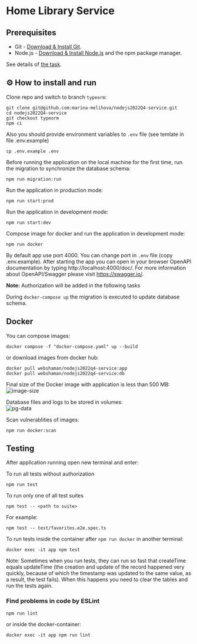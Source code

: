 # Home Library Service

## Prerequisites

- Git - [Download & Install Git](https://git-scm.com/downloads).
- Node.js - [Download & Install Node.js](https://nodejs.org/en/download/) and the npm package manager.

See details of [the task](https://github.com/AlreadyBored/nodejs-assignments/blob/main/assignments/containerization-database-orm/assignment.md).

## ⚙️ How to install and run

Clone repo and switch to branch `typeorm`:

```
git clone git@github.com:marina-melihova/nodejs2022Q4-service.git
cd nodejs2022Q4-service
git checkout typeorm
npm ci
```

Also you should provide environment variables to `.env` file (see temlate in file .env.example)

```
cp .env.example .env
```

Before running the application on the local machine for the first time, run the migration to synchronize the database schema:

```
npm run migration:run
```

Run the application in production mode:

```
npm run start:prod
```

Run the application in development mode:

```
npm run start:dev
```

Compose image for docker and run the application in development mode:

```
npm run docker
```

By default app use port 4000. You can change port in `.env` file (copy .env.example). After starting the app you can open in your browser OpenAPI documentation by typing http://localhost:4000/doc/. For more information about OpenAPI/Swagger please visit https://swagger.io/.

**Note:** Authorization will be added in the following tasks

During `docker-compose up` the migration is executed to update database schema.

## Docker

You can compose images:

```
docker compose -f "docker-compose.yaml" up --build
```

or download images from docker hub:

```
docker pull webshaman/nodejs2022q4-service:app
docker pull webshaman/nodejs2022q4-service:db
```

Final size of the Docker image with application is less than 500 MB:  
![image-size](https://user-images.githubusercontent.com/64692860/220200743-ce67a435-5f03-434d-9aa6-9f3b875d73a6.PNG)

Database files and logs to be stored in volumes:  
![pg-data](https://user-images.githubusercontent.com/64692860/220201434-6b5a75db-fe73-46b6-95cd-7af4de8e3be8.PNG)

Scan vulnerablities of images:

```
npm run docker:scan
```

## Testing

After application running open new terminal and enter:

To run all tests without authorization

```
npm run test
```

To run only one of all test suites

```
npm test -- <path to suite>
```

For example:

```
npm test -- test/favorites.e2e.spec.ts
```

To run tests inside the container after `npm run docker` in another terminal:

```
docker exec -it app npm test
```

Note: Sometimes when you run tests, they can run so fast that createTime equals updateTime (the creation and update of the record happened very quickly, because of which the timestamp was updated to the same value, as a result, the test fails). When this happens you need to clear the tables and run the tests again.

### Find problems in code by ESLint

```
npm run lint
```

or inside the docker-container:

```
docker exec -it app npm run lint
```
